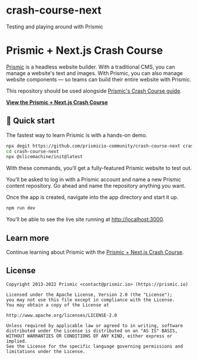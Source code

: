 # crash-course-next

Testing and playing around with Prismic 

# Prismic + Next.js Crash Course

[Prismic][prismic] is a headless website builder. With a traditional CMS, you can manage a website's text and images. With Prismic, you can also manage website components — so teams can build their entire website with Prismic.

This repository should be used alongside [Prismic's Crash Course guide][prismic-crash-course].

[**View the Prismic + Next.js Crash Course**][prismic-crash-course]

## 🚀 Quick start

The fastest way to learn Prismic is with a hands-on demo.

```sh
npx degit https://github.com/prismicio-community/crash-course-next crash-course-next
cd crash-course-next
npx @slicemachine/init@latest
```

With these commands, you’ll get a fully-featured Prismic website to test out.

You’ll be asked to log in with a Prismic account and name a new Prismic content repository. Go ahead and name the repository anything you want.

Once the app is created, navigate into the app directory and start it up.

```sh
npm run dev
```

You’ll be able to see the live site running at <http://localhost:3000>.

## Learn more

Continue learning about Prismic with the [Prismic + Next.js Crash Course][prismic-crash-course].

## License

```
Copyright 2013-2022 Prismic <contact@prismic.io> (https://prismic.io)

Licensed under the Apache License, Version 2.0 (the "License");
you may not use this file except in compliance with the License.
You may obtain a copy of the License at

http://www.apache.org/licenses/LICENSE-2.0

Unless required by applicable law or agreed to in writing, software
distributed under the License is distributed on an "AS IS" BASIS,
WITHOUT WARRANTIES OR CONDITIONS OF ANY KIND, either express or implied.
See the License for the specific language governing permissions and
limitations under the License.
```

[prismic]: https://prismic.io/
[prismic-crash-course]: https://prismic.io/docs/technologies/nextjs-crash-course
